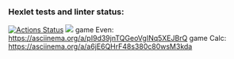 ### Hexlet tests and linter status:
[![Actions Status](https://github.com/yevtea/java-project-lvl1/workflows/hexlet-check/badge.svg)](https://github.com/yevtea/java-project-lvl1/actions)
<a href="https://codeclimate.com/github/yevtea/java-project-lvl1/maintainability"><img src="https://api.codeclimate.com/v1/badges/541f90efcf8c8b12691d/maintainability" /></a>
game Even: https://asciinema.org/a/pI9d39jnTQGeoVgINq5XEJBrQ
game Calc: https://asciinema.org/a/a6jE6QHrF48s380c80wsM3kda